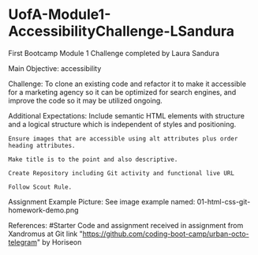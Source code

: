 # UofA-Module1-AccessibilityChallenge-LSandura
First Bootcamp Module 1 Challenge completed by Laura Sandura

Main Objective: 
    accessibility

Challenge: 
    To clone an existing code and refactor it to make it accessible for a marketing agency so it can be optimized for search engines, and improve the code so it may be utilized ongoing.

Additional Expectations:
    Include semantic HTML elements with structure and a logical structure which is independent of styles and positioning. 
    
    Ensure images that are accessible using alt attributes plus order heading attributes.
    
    Make title is to the point and also descriptive.

    Create Repository including Git activity and functional live URL

    Follow Scout Rule.

Assignment Example Picture:
    See image example named: 01-html-css-git-homework-demo.png
    
References:
    #Starter Code and assignment received in assignment from Xandromus at Git link "https://github.com/coding-boot-camp/urban-octo-telegram" by Horiseon

